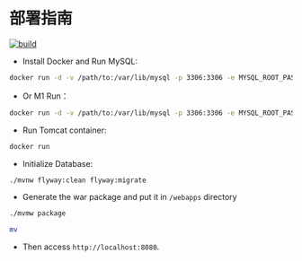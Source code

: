 # 部署指南

[![build](https://img.shields.io/github/workflow/status/jaryarbn/jsp-course/Java%20CI%20with%20Maven?label=build&style=flat-square)](https://github.com/jaryarbn/jsp-course/actions/workflows/maven.yml)
- Install Docker and Run MySQL:
```bash
docker run -d -v /path/to:/var/lib/mysql -p 3306:3306 -e MYSQL_ROOT_PASSWORD=root -e MYSQL_DATABASE=mini-shop --name=mysql mysql
```
- Or M1 Run：
```bash
docker run -d -v /path/to:/var/lib/mysql -p 3306:3306 -e MYSQL_ROOT_PASSWORD=root -e MYSQL_DATABASE=mini-shop --name=mysql arm64v8/mysql
```

- Run Tomcat container:
```bash
docker run
```

- Initialize Database:
```bash
./mvnw flyway:clean flyway:migrate
```
- Generate the war package and put it in `/webapps` directory
```bash
./mvmw package
```
```bash
mv 
```
- Then access `http://localhost:8080`.
